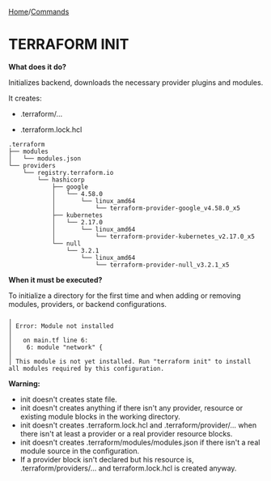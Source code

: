 [Home](../../index.html)/[Commands](../commands.html)
# TERRAFORM INIT

**What does it do?**

Initializes backend, downloads the necessary provider plugins and modules.

It creates:
- .terraform/...

- .terraform.lock.hcl

```
.terraform
├── modules
│   └── modules.json
└── providers
    └── registry.terraform.io
        └── hashicorp
            ├── google
            │   └── 4.58.0
            │       └── linux_amd64
            │           └── terraform-provider-google_v4.58.0_x5
            ├── kubernetes
            │   └── 2.17.0
            │       └── linux_amd64
            │           └── terraform-provider-kubernetes_v2.17.0_x5
            └── null
                └── 3.2.1
                    └── linux_amd64
                        └── terraform-provider-null_v3.2.1_x5

```

**When it must be executed?**

To initialize a directory for the first time and when adding or removing modules, providers, or backend configurations.

```
╷
│ Error: Module not installed
│ 
│   on main.tf line 6:
│    6: module "network" {
│ 
│ This module is not yet installed. Run "terraform init" to install all modules required by this configuration.
```

**Warning:** 
- init doesn't creates state file.
- init doesn't creates anything if there isn't any provider, resource or existing module blocks in the working directory.
- init doesn't creates .terraform.lock.hcl and .terraform/provider/... when there isn't at least a provider or a real provider resource blocks.
- init doesn't creates .terraform/modules/modules.json if there isn't a real module source in the configuration.
- If a provider block isn't declared but his resource is, .terraform/providers/... and terraform.lock.hcl is created anyway.